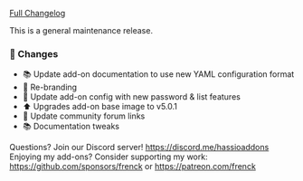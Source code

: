 [Full Changelog][changelog]

This is a general maintenance release.

### :hammer: Changes

- :books: Update add-on documentation to use new YAML configuration format
- :hammer: Re-branding
- :hammer: Update add-on config with new password & list features
- :arrow_up: Upgrades add-on base image to v5.0.1
- :hammer: Update community forum links
- :books: Documentation tweaks

[changelog]: https://github.com/hassio-addons/addon-unifi/compare/v0.13.5...v0.14.0

Questions? Join our Discord server! https://discord.me/hassioaddons
Enjoying my add-ons? Consider supporting my work:
https://github.com/sponsors/frenck or https://patreon.com/frenck